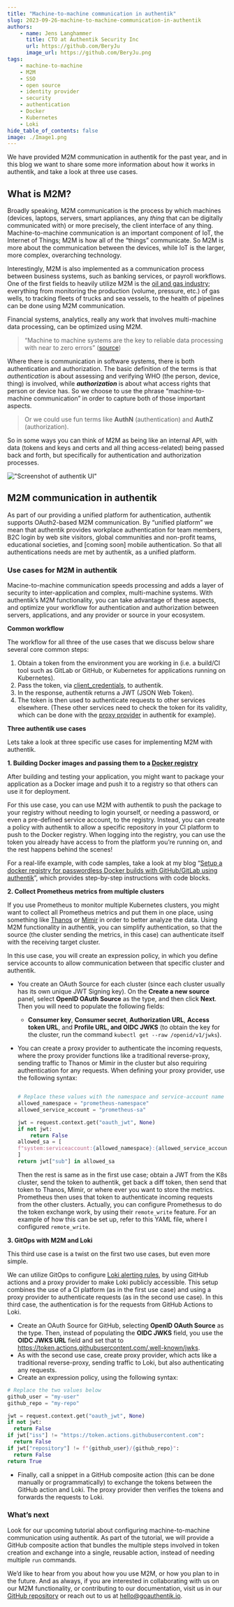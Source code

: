 ```yaml
---
title: "Machine-to-machine communication in authentik"
slug: 2023-09-26-machine-to-machine-communication-in-authentik
authors:
    - name: Jens Langhammer
      title: CTO at Authentik Security Inc
      url: https://github.com/BeryJu
      image_url: https://github.com/BeryJu.png
tags:
    - machine-to-machine
    - M2M
    - SSO
    - open source
    - identity provider
    - security
    - authentication
    - Docker
    - Kubernetes
    - Loki
hide_table_of_contents: false
image: ./Image1.png
---
```


We have provided M2M communication in authentik for the past year, and in this blog we want to share some more information about how it works in authentik, and take a look at three use cases.

## What is M2M?

Broadly speaking, M2M communication is the process by which machines (devices, laptops, servers, smart appliances, any _thing_ that can be digitally communicated with) or more precisely, the client interface of any thing. Machine-to-machine communication is an important component of IoT, the Internet of Things; M2M is how all of the “things” communicate. So M2M is more about the communication between the devices, while IoT is the larger, more complex, overarching technology.

Interestingly, M2M is also implemented as a communication process between business systems, such as banking services, or payroll workflows. One of the first fields to heavily utilize M2M is the [oil and gas industry](https://blog.orbcomm.com/onshore-to-offshore-how-m2m-is-changing-oil-gas-world/); everything from monitoring the production (volume, pressure, etc.) of gas wells, to tracking fleets of trucks and sea vessels, to the health of pipelines can be done using M2M communication.

Financial systems, analytics, really any work that involves multi-machine data processing, can be optimized using M2M.

> “Machine to machine systems are the key to reliable data processing with near to zero errors” ([source](https://dataconomy.com/2023/07/14/what-is-machine-to-machine-m2m/))

Where there is communication in software systems, there is both authentication and authorization. The basic definition of the terms is that _authentication_ is about assessing and verifying WHO (the person, device, thing) is involved, while **_authorization_** is about what access rights that person or device has. So we choose to use the phrase “machine-to-machine communication” in order to capture both of those important aspects.

> Or we could use fun terms like **AuthN** (authentication) and **AuthZ** (authorization).

So in some ways you can think of M2M as being like an internal API, with data (tokens and keys and certs and all thing access-related) being passed back and forth, but specifically for authentication and authorization processes.

!["Screenshot of authentik UI"](./Image1.png)

<!--truncate-->

## M2M communication in authentik

As part of our providing a unified platform for authentication, authentik supports OAuth2-based M2M communication. By “unified platform” we mean that authentik provides workplace authentication for team members, B2C login by web site visitors, global communities and non-profit teams, educational societies, and [coming soon] mobile authentication. So that all authentications needs are met by authentik, as a unified platform.

### Use cases for M2M in authentik

Macine-to-machine communication speeds processing and adds a layer of security to inter-application and complex, multi-machine systems. With authentik’s M2M functionality, you can take advantage of these aspects, and optimize your workflow for authentication and authorization between servers, applications, and any provider or source in your ecosystem.

**Common workflow**

The workflow for all three of the use cases that we discuss below share several core common steps:

1. Obtain a token from the environment you are working in (i.e. a build/CI tool such as GitLab or GitHub, or Kubernetes for applications running on Kubernetes).
2. Pass the token, via [client_credentials](https://goauthentik.io/docs/providers/oauth2/client_credentials), to authentik.
3. In the response, authentik returns a JWT (JSON Web Token).
4. The token is then used to authenticate requests to other services elsewhere. (These other services need to check the token for its validity, which can be done with the [proxy provider](https://goauthentik.io/docs/providers/proxy/) in authentik for example).

**Three authentik use cases**

Lets take a look at three specific use cases for implementing M2M with authentik.

**1. Building Docker images and passing them to a [Docker registry](https://docs.docker.com/registry/)**

After building and testing your application, you might want to package your application as a Docker image and push it to a registry so that others can use it for deployment.

For this use case, you can use M2M with authentik to push the package to your registry without needing to login yourself, or needing a password, or even a pre-defined service account, to the registry. Instead, you can create a policy with authentik to allow a specific repository in your CI platform to push to the Docker registry. When logging into the registry, you can use the token you already have access to from the platform you’re running on, and the rest happens behind the scenes!

For a real-life example, with code samples, take a look at my blog “[Setup a docker registry for passwordless Docker builds with GitHub/GitLab using authentik](https://beryju.io/blog/2022-06-github-gitlab-passwordless-docker/)”, which provides step-by-step instructions with code blocks.

**2. Collect Prometheus metrics from multiple clusters**

If you use Prometheus to monitor multiple Kubernetes clusters, you might want to collect all Prometheus metrics and put them in one place, using something like [Thanos](https://thanos.io/) or [Mimir](https://grafana.com/oss/mimir/) in order to better analyze the data. Using M2M functionality in authentik, you can simplify authentication, so that the source (the cluster sending the metrics, in this case) can authenticate itself with the receiving target cluster.

In this use case, you will create an expression policy, in which you define service accounts to allow communication between that specific cluster and authentik.

-   You create an OAuth Source for each cluster (since each cluster usually has its own unique JWT Signing key). On the **Create a new source** panel, select **OpenID OAuth Source** as the type, and then click **Next**. Then you will need to populate the following fields:
    -   **Consumer key**, **Consumer secret**, **Authorization URL**, **Access token URL**, and **Profile URL, and OIDC JWKS** (to obtain the key for the cluster, run the command `kubectl get --raw /openid/v1/jwks`).
-   You can create a proxy provider to authenticate the incoming requests, where the proxy provider functions like a traditional reverse-proxy, sending traffic to Thanos or Mimir in the cluster but also requiring authentication for any requests. When defining your proxy provider, use the following syntax:

    ```python

    # Replace these values with the namespace and service-account name for your prometheus instance
    allowed_namespace = "prometheus-namespace"
    allowed_service_account = "prometheus-sa"

    jwt = request.context.get("oauth_jwt", None)
    if not jwt:
        return False
    allowed_sa = [
    f"system:serviceaccount:{allowed_namespace}:{allowed_service_account}",
    ]
    return jwt["sub"] in allowed_sa
    ```

    Then the rest is same as in the first use case; obtain a JWT from the K8s cluster, send the token to authentik, get back a diff token, then send that token to Thanos, Mimir, or where ever you want to store the metrics. Prometheus then uses that token to authenticate incoming requests from the other clusters. Actually, you can configure Promethesus to do the token exchange work, by using their `remote_write` feature. For an example of how this can be set up, refer to this YAML file, where I configured `remote_write`.

**3. GitOps with M2M and Loki**

This third use case is a twist on the first two use cases, but even more simple.

We can utilize GitOps to configure [Loki alerting rules](https://grafana.com/docs/loki/latest/alert/), by using GitHub actions and a proxy provider to make Loki publicly accessible. This setup combines the use of a CI platform (as in the first use case) and using a proxy provider to authenticate requests (as in the second use case). In this third case, the authentication is for the requests from GitHub Actions to Loki.

-   Create an OAuth Source for GitHub, selecting **OpenID OAuth Source** as the type. Then, instead of populating the **OIDC JWKS** field, you use the **OIDC JWKS URL** field and set that to https://token.actions.githubusercontent.com/.well-known/jwks.
-   As with the second use case, create proxy provider, which acts like a traditional reverse-proxy, sending traffic to Loki, but also authenticating any requests.
-   Create an expression policy, using the following syntax:

```python
# Replace the two values below
github_user = "my-user"
github_repo = "my-repo"

jwt = request.context.get("oauth_jwt", None)
if not jwt:
  return False
if jwt["iss"] != "https://token.actions.githubusercontent.com":
  return False
if jwt["repository"] != f"{github_user}/{github_repo}":
  return False
return True

```

-   Finally, call a snippet in a GitHub composite action (this can be done manually or programmatically) to exchange the tokens between the GitHub action and Loki. The proxy provider then verifies the tokens and forwards the requests to Loki.

### What’s next

Look for our upcoming tutorial about configuring machine-to-machine communication using authentik. As part of the tutorial, we will provide a GitHub composite action that bundles the multiple steps involved in token creation and exchange into a single, reusable action, instead of needing multiple `run` commands.

We’d like to hear from you about how you use M2M, or how you plan to in the future. And as always, if you are interested in collaborating with us on our M2M functionality, or contributing to our documentation, visit us in our [GitHub repository](https://github.com/goauthentik/authentik) or reach out to us at [hello@goauthentik.io](mailto:hello@goauthentik.io).
